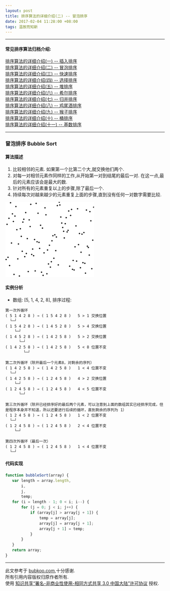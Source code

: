 ```yaml
---
layout: post
title: 排序算法的详细介绍(二) -- 冒泡排序
date: 2017-02-04 11:28:00 +08:00
tags: 温故而知新
---
```


***

#### 常见排序算法归档介绍:

[排序算法的详细介绍(一) -- 插入排序][insertion_sort]  
[排序算法的详细介绍(二) -- 冒泡排序][bubble_sort]  
[排序算法的详细介绍(三) -- 快速排序][quick_sort]  
[排序算法的详细介绍(四) -- 选择排序][selection_sort]  
[排序算法的详细介绍(五) -- 堆排序][heap_sort]  
[排序算法的详细介绍(六) -- 希尔排序][shell_sort]  
[排序算法的详细介绍(七) -- 归并排序][merge_sort]  
[排序算法的详细介绍(八) -- 鸡尾酒排序][cocktail_sort]  
[排序算法的详细介绍(九) -- 猴子排序][bogo_sort]  
[排序算法的详细介绍(十) -- 桶排序][bucket_sort]  
[排序算法的详细介绍(十一) -- 基数排序][radix_sort]  

***

### 冒泡排序 Bubble Sort

#### 算法描述

1. 比较相邻的元素. 如果第一个比第二个大,就交换他们两个.
2. 对每一对相邻元素作同样的工作,从开始第一对到结尾的最后一对. 在这一点,最后的元素应该会是最大的数.
3. 针对所有的元素重复以上的步骤,除了最后一个.
4. 持续每次对越来越少的元素重复上面的步骤,直到没有任何一对数字需要比较.

![Bubble_sort_animation][Bubble_sort_animation]

#### 实例分析
* 数组: [5, 1, 4, 2, 8], 排序过程:

```plain
第一次外循环
( 5 1 4 2 8 ) → ( 1 5 4 2 8 )   5 > 1 交换位置
  └─┘
( 1 5 4 2 8 ) → ( 1 4 5 2 8 )   5 > 4 交换位置
    └─┘
( 1 4 5 2 8 ) → ( 1 4 2 5 8 )   5 > 2 交换位置
      └─┘
( 1 4 2 5 8 ) → ( 1 4 2 5 8 )   5 < 8 位置不变
        └─┘

第二次外循环（除开最后一个元素8，对剩余的序列）
( 1 4 2 5 8 ) → ( 1 4 2 5 8 )   1 < 4 位置不变
  └─┘
( 1 4 2 5 8 ) → ( 1 2 4 5 8 )   4 > 2 交换位置
    └─┘
( 1 2 4 5 8 ) → ( 1 2 4 5 8 )   4 < 5 位置不变
      └─┘

第三次外循环（除开已经排序好的最后两个元素，可以注意到上面的数组其实已经排序完成，但是程序本身并不知道，所以还要进行后续的循环，直到剩余的序列为 1）
( 1 2 4 5 8 ) → ( 1 2 4 5 8 )   1 < 2 位置不变
  └─┘
( 1 2 4 5 8 ) → ( 1 2 4 5 8 )   2 < 4 位置不变
    └─┘

第四次外循环（最后一次）
( 1 2 4 5 8 ) → ( 1 2 4 5 8 )   1 < 4 位置不变
  └─┘
```

#### 代码实现

```JavaScript
function bubbleSort(array) {
   var length = array.length,
       i,
       j,
       temp;
   for (i = length - 1; 0 < i; i--) {
       for (j = 0; j < i; j++) {
           if (array[j] > array[j + 1]) {
               temp = array[j];
               array[j] = array[j + 1];
               array[j + 1] = temp;
           }
       }
   }
   return array;
}
```

***

此文参考于 [bubkoo.com][bubkoo.com],十分感谢.  
所有引用内容版权归原作者所有.  
使用 [知识共享“署名-非商业性使用-相同方式共享 3.0 中国大陆”许可协议][Lisence] 授权.

[bubkoo.com]: http://bubkoo.com/2014/01/17/sort-algorithm/archives/
[Lisence]: https://creativecommons.org/licenses/by-nc-sa/3.0/cn/

[insertion_sort]: /2017/02/sort-algorithm-1-insertion-sort/ 'insertion_sort'
[bubble_sort]: /2017/02/sort-algorithm-2-bubble-sort/ 'bubble_sort'
[quick_sort]: /2017/02/sort-algorithm-3-quick-sort/ 'quick_sort'
[selection_sort]: /2017/02/sort-algorithm-4-selection-sort/ 'selection_sort'
[heap_sort]: /2017/02/sort-algorithm-5-heap-sort/ 'heap_sort'
[shell_sort]: /2017/02/sort-algorithm-6-shell-sort/ 'shell_sort'
[merge_sort]: /2017/02/sort-algorithm-7-merge-sort/ 'merge_sort'
[cocktail_sort]: /2017/02/sort-algorithm-8-cocktail-sort/ 'cocktail_sort'
[bogo_sort]: /2017/02/sort-algorithm-9-bogo-sort/ 'bogo_sort'
[bucket_sort]: /2017/02/sort-algorithm-10-bucket-sort/ 'bucket_sort'
[radix_sort]: /2017/02/sort-algorithm-11-radix-sort/ 'radix_sort'

[Bubble_sort_animation]: /assets/images/sort_algorithm/Bubble_sort_animation.gif 'Bubble_sort_animation'